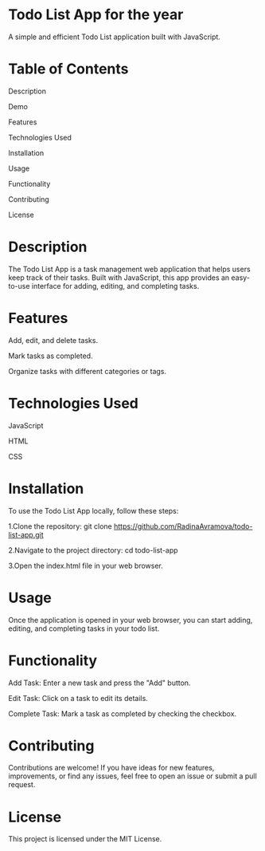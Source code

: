 # Todo List App for the year
A simple and efficient Todo List application built with JavaScript.

# Table of Contents
Description

Demo

Features

Technologies Used

Installation

Usage

Functionality

Contributing

License

# Description
The Todo List App is a task management web application that helps users keep track of their tasks. Built with JavaScript, this app provides an easy-to-use interface for adding, editing, and completing tasks.

# Features
Add, edit, and delete tasks.

Mark tasks as completed.

Organize tasks with different categories or tags.

# Technologies Used
JavaScript

HTML

CSS

# Installation

To use the Todo List App locally, follow these steps:

1.Clone the repository:
git clone https://github.com/RadinaAvramova/todo-list-app.git

2.Navigate to the project directory:
cd todo-list-app

3.Open the index.html file in your web browser.

# Usage
Once the application is opened in your web browser, you can start adding, editing, and completing tasks in your todo list.

# Functionality
Add Task: Enter a new task and press the "Add" button.

Edit Task: Click on a task to edit its details.

Complete Task: Mark a task as completed by checking the checkbox.

# Contributing
Contributions are welcome! If you have ideas for new features, improvements, or find any issues, feel free to open an issue or submit a pull request.

# License
This project is licensed under the MIT License.





